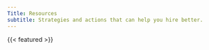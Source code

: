```yaml
---
Title: Resources
subtitle: Strategies and actions that can help you hire better.
---
```


{{< featured >}}